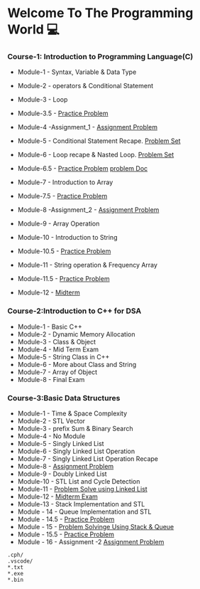# Welcome To The Programming World 💻


### Course-1: Introduction to Programming Language(C)
* Module-1 - Syntax, Variable & Data Type
* Module-2 - operators & Conditional Statement
* Module-3 - Loop
* Module-3.5 -  [Practice Problem](https://www.hackerrank.com/contests/module-3-5-practice-a-introduction-to-c-programming-a-batch-04/challenges)

* Module-4 -Assignment_1 -  [Assignment Problem](https://www.hackerrank.com/contests/assignment-01-a-introduction-to-c-programming-a-batch-04/challenges)


* Module-5 - Conditional Statement Recape. [Problem Set](https://docs.google.com/document/d/1bepRhM8ttF05-c0SjXgKdNvy6w49Ezx3HgDGbPsg7QQ/edit)

* Module-6 - Loop recape & Nasted Loop. [Problem Set](https://docs.google.com/document/d/17ohkmyVo-smCrYJsEPHv4om6VPT0igi1CCSRp0Psb8U/edit)

* Module-6.5 -  [Practice Problem](https://codeforces.com/group/MWSDmqGsZm/contest/326175) [problem Doc](https://docs.google.com/document/d/13WAjf3c91H1A0yiNvVVcp_ld7kx6ZBvFdWPvaq-16k8/edit)

* Module-7 - Introduction to Array
* Module-7.5 - [Practice Problem](https://codeforces.com/group/MWSDmqGsZm/contest/219774)

* Module-8 -Assignment_2 -  [Assignment Problem](https://www.hackerrank.com/contests/assignment-02-a-introduction-to-c-programming-a-batch-04/challenges)

* Module-9 - Array Operation
* Module-10 - Introduction to String
* Module-10.5 - [Practice Problem](https://docs.google.com/document/d/1geZ2RYI0CXKm3O0Y5O9643MR8tlf82G_ozJexc06RrA/edit)

* Module-11 - String operation & Frequency Array
* Module-11.5 - [Practice Problem](https://docs.google.com/document/d/1PT2CA2uPXJ9p85RQ4pXazgu-NgCX9ROqbB9KqmJxFGQ/edit)

* Module-12 - [Midterm](https://www.hackerrank.com/contests/mid-term-a-introduction-to-c-programming-a-batch-04/challenges)



### Course-2:Introduction to C++ for DSA
* Module-1 - Basic C++
* Module-2 - Dynamic Memory Allocation
* Module-3 - Class & Object
* Module-4 - Mid Term Exam
* Module-5 - String Class in C++
* Module-6 - More about Class and String
* Module-7 - Array of Object
* Module-8 - Final Exam


### Course-3:Basic Data Structures
* Module-1 - Time & Space Complexity
* Module-2 - STL Vector
* Module-3 - prefix Sum & Binary Search
* Module-4 - No Module
* Module-5 - Singly Linked List
* Module-6 - Singly Linked List Operation
* Module-7 - Singly Linked List Operation Recape
* Module-8 - [Assignment Problem](https://www.hackerrank.com/contests/assignment-01-a-basic-data-structures-a-batch-04/challenges)
* Module-9 - Doubly Linked List
* Module-10 - STL List and Cycle Detection
* Module-11 - [Problem Solve using Linked List](https://docs.google.com/document/d/18eGNn5j7SpEy0CHFwZt6MuhLv_EkzCdl/edit)
* Module-12 - [Midterm Exam](https://www.hackerrank.com/contests/mid-term-exam-a-basic-data-structures-a-batch-04/challenges)
* Module-13 - Stack Implementation and STL
* Module - 14 - Queue Implementation and STL
* Module - 14.5 - [Practice Problem]()
* Module - 15 - [Problem Solvinge Using Stack & Queue](https://docs.google.com/document/d/1dt0sQcqtezoJzJwlJMakyXAF2cJUr_x-/edit)
* Module - 15.5 - [Practice Problem](https://docs.google.com/document/d/1Ss593vxUXekTF6ueFeBgUL47kXtJVV2Y/edit)
* Module - 16 - Assignment -2 [Assignment Problem](https://www.hackerrank.com/contests/assignment-03-a-basic-data-structures-a-batch-04/challenges)



 ```
 .cph/
.vscode/
*.txt
*.exe
*.bin
 ```
 
